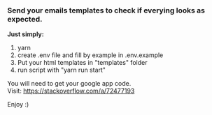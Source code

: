 ### Send your emails templates to check if everying looks as expected.
**Just simply:**
1. yarn
2. create .env file and fill by example in .env.example
3. Put your html templates in "templates" folder
4. run script with "yarn run start" 

You will need to get your google app code. <br>
Visit: https://stackoverflow.com/a/72477193

Enjoy :)
